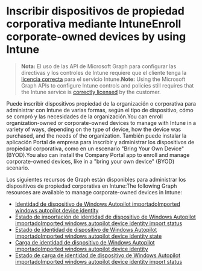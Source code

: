 # <a name="enroll-corporate-owned-devices-by-using-intune"></a><span data-ttu-id="1d16c-101">Inscribir dispositivos de propiedad corporativa mediante Intune</span><span class="sxs-lookup"><span data-stu-id="1d16c-101">Enroll corporate-owned devices by using Intune</span></span>

> <span data-ttu-id="1d16c-102">**Nota:** El uso de las API de Microsoft Graph para configurar las directivas y los controles de Intune requiere que el cliente tenga la [licencia correcta](https://www.microsoft.com/en-us/cloud-platform/microsoft-intune-pricing) para el servicio Intune.</span><span class="sxs-lookup"><span data-stu-id="1d16c-102">**Note:** Using the Microsoft Graph APIs to configure Intune controls and policies still requires that the Intune service is [correctly licensed](https://www.microsoft.com/en-us/cloud-platform/microsoft-intune-pricing) by the customer.</span></span>

<span data-ttu-id="1d16c-103">Puede inscribir dispositivos propiedad de la organización o corporativa para administrar con Intune de varias formas, según el tipo de dispositivo, cómo se compró y las necesidades de la organización.</span><span class="sxs-lookup"><span data-stu-id="1d16c-103">You can enroll organization-owned or corporate-owned devices to manage with Intune in a variety of ways, depending on the type of device, how the device was purchased, and the needs of the organization.</span></span> <span data-ttu-id="1d16c-104">También puede instalar la aplicación Portal de empresa para inscribir y administrar los dispositivos de propiedad corporativa, como en un escenario "Bring Your Own Device" (BYOD).</span><span class="sxs-lookup"><span data-stu-id="1d16c-104">You also can install the Company Portal app to enroll and manage corporate-owned devices, like in a "bring your own device" (BYOD) scenario.</span></span>

<span data-ttu-id="1d16c-105">Los siguientes recursos de Graph están disponibles para administrar los dispositivos de propiedad corporativa en Intune:</span><span class="sxs-lookup"><span data-stu-id="1d16c-105">The following Graph resources are available to manage corporate-owned devices in Intune:</span></span>

- [<span data-ttu-id="1d16c-106">Identidad de dispositivo de Windows Autopilot importado</span><span class="sxs-lookup"><span data-stu-id="1d16c-106">Imported windows autopilot device identity</span></span>](intune_enrollment_importedwindowsautopilotdeviceidentity.md)
- [<span data-ttu-id="1d16c-107">Estado de importación de identidad de dispositivo de Windows Autopilot importado</span><span class="sxs-lookup"><span data-stu-id="1d16c-107">Imported windows autopilot device identity import status</span></span>](intune_enrollment_importedwindowsautopilotdeviceidentityimportstatus.md)
- [<span data-ttu-id="1d16c-108">Estado de identidad de dispositivo de Windows Autopilot importado</span><span class="sxs-lookup"><span data-stu-id="1d16c-108">Imported windows autopilot device identity state</span></span>](intune_enrollment_importedwindowsautopilotdeviceidentitystate.md)
- [<span data-ttu-id="1d16c-109">Carga de identidad de dispositivo de Windows Autopilot importado</span><span class="sxs-lookup"><span data-stu-id="1d16c-109">Imported windows autopilot device identity</span></span>](intune_enrollment_importedwindowsautopilotdeviceidentityupload.md)
- [<span data-ttu-id="1d16c-110">Estado de carga de identidad de dispositivo de Windows Autopilot importado</span><span class="sxs-lookup"><span data-stu-id="1d16c-110">Imported windows autopilot device identity import status</span></span>](intune_enrollment_importedwindowsautopilotdeviceidentityuploadstatus.md)
